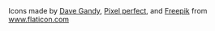 <div>Icons made by 
  <a href="https://www.flaticon.com/authors/dave-gandy" title="Dave Gandy">Dave Gandy</a>, 
  <a href="https://www.flaticon.com/authors/pixel-perfect" title="Pixel perfect">Pixel perfect</a>, 
  and <a href="https://www.freepik.com" title="Freepik">Freepik</a> 
  from <a href="https://www.flaticon.com/" title="Flaticon">www.flaticon.com</a>
</div>
